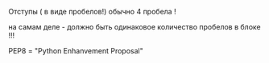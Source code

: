 Отступы ( в виде пробелов!)
обычно 4 пробела ! 

на самам деле - должно быть одинаковое количество пробелов в блоке !!!


PEP8 = "Python Enhanvement Proposal"

